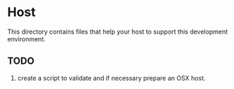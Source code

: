 # Host

This directory contains files that help your host to support this development environment.

## TODO

1. create a script to validate and if necessary prepare an OSX host.
